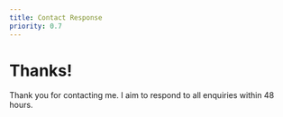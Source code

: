 ```yaml
---
title: Contact Response
priority: 0.7
---
```


# Thanks!

Thank you for contacting me. I aim to respond to all enquiries within 48 hours.
